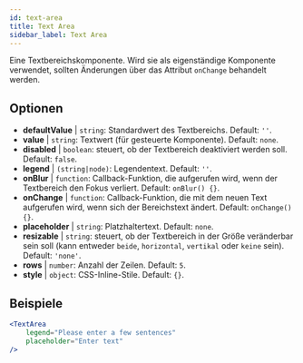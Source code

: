 ```yaml
---
id: text-area
title: Text Area
sidebar_label: Text Area
---
```


Eine Textbereichskomponente. Wird sie als eigenständige Komponente verwendet, sollten Änderungen über das Attribut `onChange` behandelt werden.

## Optionen

* __defaultValue__ | `string`: Standardwert des Textbereichs. Default: `''`.
* __value__ | `string`: Textwert (für gesteuerte Komponente). Default: `none`.
* __disabled__ | `boolean`: steuert, ob der Textbereich deaktiviert werden soll. Default: `false`.
* __legend__ | `(string|node)`: Legendentext. Default: `''`.
* __onBlur__ | `function`: Callback-Funktion, die aufgerufen wird, wenn der Textbereich den Fokus verliert. Default: `onBlur() {}`.
* __onChange__ | `function`: Callback-Funktion, die mit dem neuen Text aufgerufen wird, wenn sich der Bereichstext ändert. Default: `onChange() {}`.
* __placeholder__ | `string`: Platzhaltertext. Default: `none`.
* __resizable__ | `string`: steuert, ob der Textbereich in der Größe veränderbar sein soll (kann entweder `beide`, `horizontal`, `vertikal` oder `keine` sein). Default: `'none'`.
* __rows__ | `number`: Anzahl der Zeilen. Default: `5`.
* __style__ | `object`: CSS-Inline-Stile. Default: `{}`.


## Beispiele

```jsx live
<TextArea
    legend="Please enter a few sentences"
    placeholder="Enter text"
/>
```



